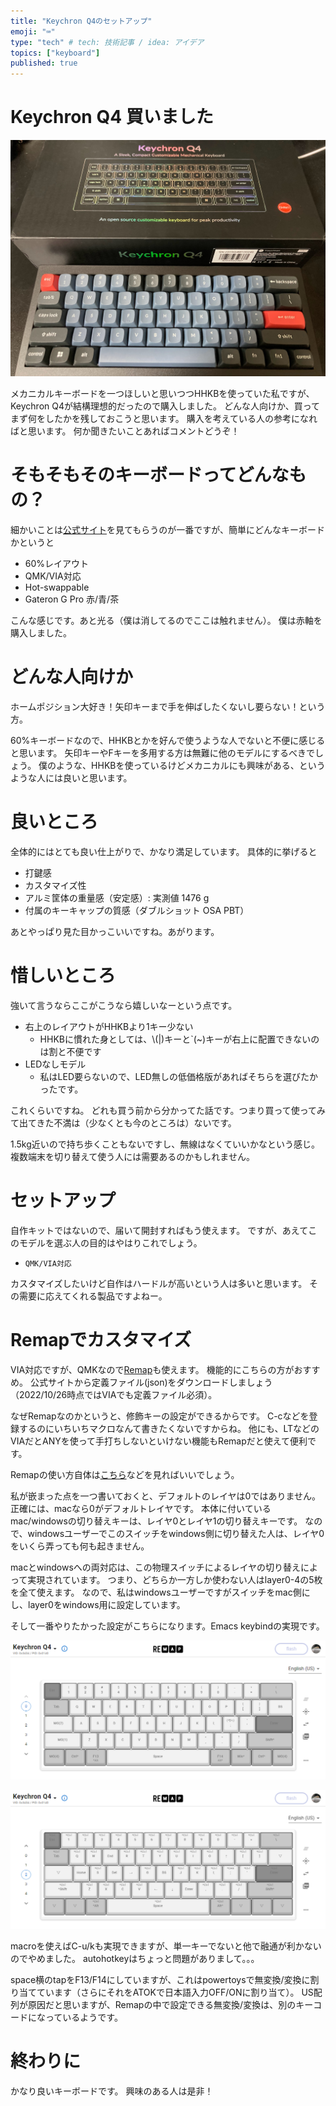 ```yaml
---
title: "Keychron Q4のセットアップ"
emoji: "⌨️"
type: "tech" # tech: 技術記事 / idea: アイデア
topics: ["keyboard"]
published: true
---
```


# Keychron Q4 買いました

![Q4](./q4.jpg)

メカニカルキーボードを一つほしいと思いつつHHKBを使っていた私ですが、Keychron Q4が結構理想的だったので購入しました。
どんな人向けか、買ってまず何をしたかを残しておこうと思います。
購入を考えている人の参考になればと思います。
何か聞きたいことあればコメントどうぞ！

# そもそもそのキーボードってどんなもの？

細かいことは[公式サイト](https://keychron.jp/products/keychron-q4-qmk-custom-mechanical-keyboard)を見てもらうのが一番ですが、簡単にどんなキーボードかというと

- 60%レイアウト
- QMK/VIA対応
- Hot-swappable
- Gateron G Pro 赤/青/茶

こんな感じです。あと光る（僕は消してるのでここは触れません）。
僕は赤軸を購入しました。

# どんな人向けか

ホームポジション大好き！矢印キーまで手を伸ばしたくないし要らない！という方。

60%キーボードなので、HHKBとかを好んで使うような人でないと不便に感じると思います。
矢印キーやFキーを多用する方は無難に他のモデルにするべきでしょう。
僕のような、HHKBを使っているけどメカニカルにも興味がある、というような人には良いと思います。

# 良いところ

全体的にはとても良い仕上がりで、かなり満足しています。
具体的に挙げると

- 打鍵感
- カスタマイズ性
- アルミ筐体の重量感（安定感）: 実測値 1476 g
- 付属のキーキャップの質感（ダブルショット OSA PBT）

あとやっぱり見た目かっこいいですね。あがります。

# 惜しいところ

強いて言うならここがこうなら嬉しいなーという点です。

- 右上のレイアウトがHHKBより1キー少ない
    - HHKBに慣れた身としては、\\(|)キーと\`(~)キーが右上に配置できないのは割と不便です
- LEDなしモデル
    - 私はLED要らないので、LED無しの低価格版があればそちらを選びたかったです。

これくらいですね。
どれも買う前から分かってた話です。つまり買って使ってみて出てきた不満は（少なくとも今のところは）ないです。

1.5kg近いので持ち歩くこともないですし、無線はなくていいかなという感じ。
複数端末を切り替えて使う人には需要あるのかもしれません。

# セットアップ

自作キットではないので、届いて開封すればもう使えます。
ですが、あえてこのモデルを選ぶ人の目的はやはりこれでしょう。

- `QMK/VIA対応`

カスタマイズしたいけど自作はハードルが高いという人は多いと思います。
その需要に応えてくれる製品ですよねー。

# Remapでカスタマイズ

VIA対応ですが、QMKなので[Remap](https://remap-keys.app)も使えます。
機能的にこちらの方がおすすめ。
公式サイトから定義ファイル(json)をダウンロードしましょう（2022/10/26時点ではVIAでも定義ファイル必須）。

なぜRemapなのかというと、修飾キーの設定ができるからです。
C-cなどを登録するのにいちいちマクロなんて書きたくないですからね。
他にも、LTなどのVIAだとANYを使って手打ちしないといけない機能もRemapだと使えて便利です。

Remapの使い方自体は[こちら](https://salicylic-acid3.hatenablog.com/entry/remap-manual)などを見ればいいでしょう。

私が嵌まった点を一つ書いておくと、デフォルトのレイヤは0ではありません。
正確には、macなら0がデフォルトレイヤです。
本体に付いているmac/windowsの切り替えキーは、レイヤ0とレイヤ1の切り替えキーです。
なので、windowsユーザーでこのスイッチをwindows側に切り替えた人は、レイヤ0をいくら弄っても何も起きません。

macとwindowsへの両対応は、この物理スイッチによるレイヤの切り替えによって実現されています。
つまり、どちらか一方しか使わない人はlayer0-4の5枚を全て使えます。
なので、私はwindowsユーザーですがスイッチをmac側にし、layer0をwindows用に設定しています。

そして一番やりたかった設定がこちらになります。Emacs keybindの実現です。

![layer0](./layer0.png)

![layer2](./layer2.png)

macroを使えばC-u/kも実現できますが、単一キーでないと他で融通が利かないのでやめました。
autohotkeyはちょっと問題がありまして。。。

space横のtapをF13/F14にしていますが、これはpowertoysで無変換/変換に割り当てています（さらにそれをATOKで日本語入力OFF/ONに割り当て）。
US配列が原因だと思いますが、Remapの中で設定できる無変換/変換は、別のキーコードになっているようです。

# 終わりに

かなり良いキーボードです。
興味のある人は是非！
